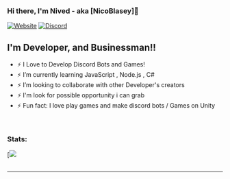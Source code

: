 

### Hi there, I'm Nived - aka [NicoBlasey]👋

[![Website](https://img.shields.io/website?color=green&down_color=red&down_message=down&label=http%3A%2F%2Fpowerdesk.xyz%2F&style=for-the-badge&up_color=green&up_message=online&url=http%3A%2F%2Fpowerdesk.xyz%2F)](http://powerdesk.xyz/)
[![Discord](https://img.shields.io/website?color=green&down_color=red&down_message=down&label=DISCORD&style=for-the-badge&up_color=green&up_message=online&url=https%3A%2F%2Fdiscord.gg%2FjNTnxpz2xG)](https://discord.gg/jNTnxpz2xG)

## I'm Developer, and Businessman!!

- ⚡ I Love to Develop Discord Bots and Games!
- ⚡ I’m currently learning JavaScript , Node.js , C#
- ⚡ I’m looking to collaborate with other Developer's creators
- ⚡ I'm look for possible opportunity i can grab 
- ⚡ Fun fact: I love play games and make discord bots / Games on Unity

<br />

### Stats:

[<img src="https://github-readme-stats.vercel.app/api?username=NicoBlasey&&show_icons=true&title_color=d4af37&icon_color=bb2acf&text_color=daf7dc&bg_color=151515">
<br />
<br />

---


